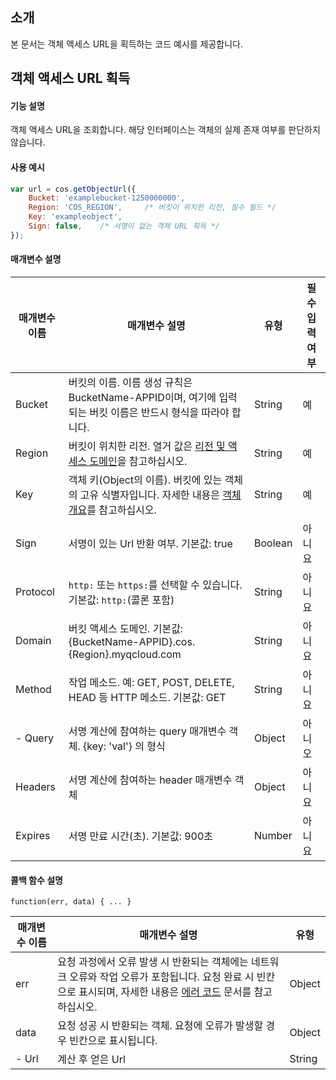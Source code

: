## 소개

본 문서는 객체 액세스 URL을 획득하는 코드 예시를 제공합니다.

## 객체 액세스 URL 획득

#### 기능 설명

객체 액세스 URL을 조회합니다. 해당 인터페이스는 객체의 실제 존재 여부를 판단하지 않습니다.

#### 사용 예시

[//]: # (.cssg-snippet-get-presign-download-url)
```js
var url = cos.getObjectUrl({
    Bucket: 'examplebucket-1250000000',
    Region: 'COS_REGION',     /* 버킷이 위치한 리전, 필수 필드 */
    Key: 'exampleobject',
    Sign: false,    /* 서명이 없는 객체 URL 획득 */
});
```

#### 매개변수 설명

| 매개변수 이름  | 매개변수 설명                                                     | 유형    | 필수 입력 여부 |
| ------- | ------------------------------------------------------------ | ------- | ---- |
| Bucket  | 버킷의 이름. 이름 생성 규칙은 BucketName-APPID이며, 여기에 입력되는 버킷 이름은 반드시 형식을 따라야 합니다. | String  | 예   |
| Region                     | 버킷이 위치한 리전. 열거 값은 [리전 및 액세스 도메인](https://intl.cloud.tencent.com/document/product/436/6224)을 참고하십시오. | String   | 예   |
| Key                        | 객체 키(Object의 이름). 버킷에 있는 객체의 고유 식별자입니다. 자세한 내용은 [객체 개요](https://intl.cloud.tencent.com/document/product/436/13324)를 참고하십시오. | String   | 예   |
| Sign    | 서명이 있는 Url 반환 여부. 기본값: true                          | Boolean | 아니요   |
| Protocol    | `http:` 또는 `https:`를 선택할 수 있습니다. 기본값: `http:`(콜론 포함)                          | String | 아니요   |
| Domain    | 버킷 액세스 도메인. 기본값: {BucketName-APPID}.cos.{Region}.myqcloud.com     | String | 아니요   |
| Method  | 작업 메소드. 예: GET, POST, DELETE, HEAD 등 HTTP 메소드. 기본값: GET | String  | 아니요   |
| - Query    | 서명 계산에 참여하는 query 매개변수 객체. {key: 'val'} 의 형식               | Object   | 아니오   |
| Headers | 서명 계산에 참여하는 header 매개변수 객체                               | Object  | 아니요   |
| Expires | 서명 만료 시간(초). 기본값: 900초                                  | Number  | 아니요   |

#### 콜백 함수 설명

```
function(err, data) { ... }
```

| 매개변수 이름         | 매개변수 설명                                                     | 유형   |
| ------ | ------------------------------------------------------------ | ------ |
| err    | 요청 과정에서 오류 발생 시 반환되는 객체에는 네트워크 오류와 작업 오류가 포함됩니다. 요청 완료 시 빈칸으로 표시되며, 자세한 내용은 [에러 코드](https://intl.cloud.tencent.com/document/product/436/7730) 문서를 참고하십시오. | Object |
| data   | 요청 성공 시 반환되는 객체. 요청에 오류가 발생할 경우 빈칸으로 표시됩니다.               | Object |
| - Url  | 계산 후 얻은 Url                                               | String |
